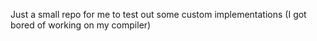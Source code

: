 Just a small repo for me to test out some custom implementations (I got bored of working on my compiler)